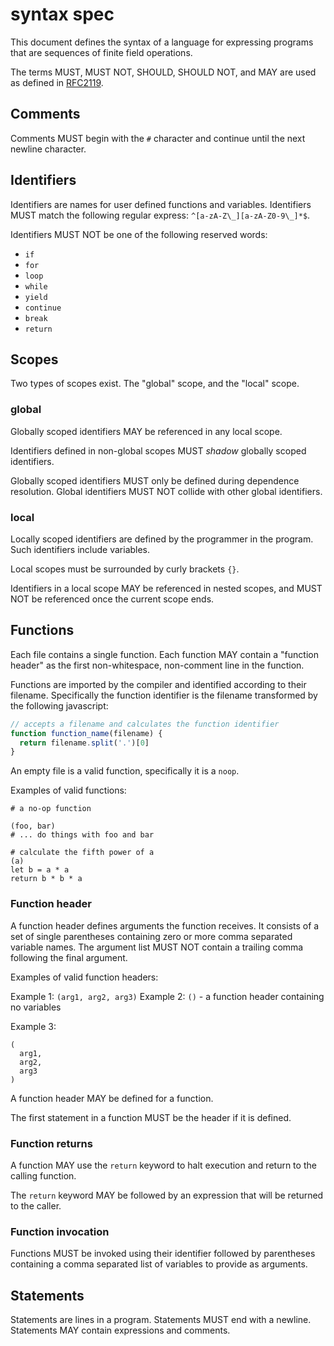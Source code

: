 # syntax spec

This document defines the syntax of a language for expressing programs that are sequences of finite field operations.

The terms MUST, MUST NOT, SHOULD, SHOULD NOT, and MAY are used as defined in [RFC2119](https://www.rfc-editor.org/rfc/rfc2119).

## Comments

Comments MUST begin with the `#` character and continue until the next newline character.

## Identifiers

Identifiers are names for user defined functions and variables. Identifiers MUST match the following regular express: `^[a-zA-Z\_][a-zA-Z0-9\_]*$`.

Identifiers MUST NOT be one of the following reserved words:
- `if`
- `for`
- `loop`
- `while`
- `yield`
- `continue`
- `break`
- `return`

## Scopes

Two types of scopes exist. The "global" scope, and the "local" scope.

### global

Globally scoped identifiers MAY be referenced in any local scope.

Identifiers defined in non-global scopes MUST _shadow_ globally scoped identifiers.

Globally scoped identifiers MUST only be defined during dependence resolution. Global identifiers MUST NOT collide with other global identifiers.

### local

Locally scoped identifiers are defined by the programmer in the program. Such identifiers include variables.

Local scopes must be surrounded by curly brackets `{}`.

Identifiers in a local scope MAY be referenced in nested scopes, and MUST NOT be referenced once the current scope ends.

## Functions

Each file contains a single function. Each function MAY contain a "function header" as the first non-whitespace, non-comment line in the function.

Functions are imported by the compiler and identified according to their filename. Specifically the function identifier is the filename transformed by the following javascript:

```js
// accepts a filename and calculates the function identifier
function function_name(filename) {
  return filename.split('.')[0]
}
```

An empty file is a valid function, specifically it is a `noop`.

Examples of valid functions:

```
# a no-op function
```

```
(foo, bar)
# ... do things with foo and bar
```

```
# calculate the fifth power of a
(a)
let b = a * a
return b * b * a
```

### Function header

A function header defines arguments the function receives. It consists of a set of single parentheses containing zero or more comma separated variable names. The argument list MUST NOT contain a trailing comma following the final argument.

Examples of valid function headers:

Example 1: `(arg1, arg2, arg3)`
Example 2: `()` - a function header containing no variables

Example 3:
```
(
  arg1,
  arg2,
  arg3
)
```

A function header MAY be defined for a function.

The first statement in a function MUST be the header if it is defined.

### Function returns

A function MAY use the `return` keyword to halt execution and return to the calling function.

The `return` keyword MAY be followed by an expression that will be returned to the caller.

### Function invocation

Functions MUST be invoked using their identifier followed by parentheses containing a comma separated list of variables to provide as arguments.

## Statements

Statements are lines in a program. Statements MUST end with a newline. Statements MAY contain expressions and comments.

